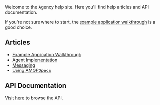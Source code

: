 Welcome to the Agency help site. Here you'll find help articles and API
documentation.

If you're not sure where to start, the [example application
walkthrough](/articles/walkthrough) is a good choice.

## Articles

* [Example Application Walkthrough](/articles/walkthrough)
* [Agent Implementation](/articles/agent_implementation)
* [Messaging](/articles/messaging)
* [Using AMQPSpace](/articles/using_amqpspace)

## API Documentation

Visit [here](/api) to browse the API.
